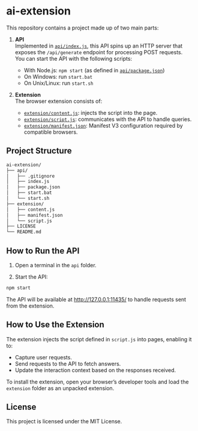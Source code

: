 # ai-extension

This repository contains a project made up of two main parts:

1. **API**  
   Implemented in [`api/index.js`](api/index.js), this API spins up an HTTP server that exposes the `/api/generate` endpoint for processing POST requests.  
   You can start the API with the following scripts:
   - With Node.js: `npm start` (as defined in [`api/package.json`](api/package.json))
   - On Windows: run `start.bat`
   - On Unix/Linux: run `start.sh`

2. **Extension**  
   The browser extension consists of:
   - [`extension/content.js`](extension/content.js): injects the script into the page.
   - [`extension/script.js`](extension/script.js): communicates with the API to handle queries.
   - [`extension/manifest.json`](extension/manifest.json): Manifest V3 configuration required by compatible browsers.

## Project Structure

```bash
ai-extension/
├── api/
│   ├── .gitignore
│   ├── index.js
│   ├── package.json
│   ├── start.bat
│   └── start.sh
├── extension/
│   ├── content.js
│   ├── manifest.json
│   └── script.js
├── LICENSE
└── README.md
```

## How to Run the API

1. Open a terminal in the `api` folder.

2. Start the API:

```bash
npm start
```

The API will be available at http://127.0.0.1:11435/ to handle requests sent from the extension.

## How to Use the Extension

The extension injects the script defined in `script.js` into pages, enabling it to:

- Capture user requests.
- Send requests to the API to fetch answers.
- Update the interaction context based on the responses received.

To install the extension, open your browser’s developer tools and load the `extension` folder as an unpacked extension.

## License

This project is licensed under the MIT License.
